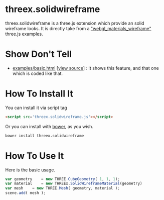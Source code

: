 threex.solidwireframe
===================

threex.solidwireframe is a three.js extension which provide an solid wireframe looks.
It is directly take from a ["webgl_materials_wireframe"](http://threejs.org/examples/webgl_materials_wireframe.html) three.js examples.

Show Don't Tell
===============
* [examples/basic.html](http://jeromeetienne.github.io/threex.solidwireframe/examples/basic.html)
\[[view source](https://github.com/jeromeetienne/threex.solidwireframe/blob/master/examples/basic.html)\] :
It shows this feature, and that one which is coded like that.

How To Install It
=================

You can install it via script tag

```html
<script src='threex.solidwireframe.js'></script>
```

Or you can install with [bower](http://bower.io/), as you wish.

```bash
bower install threex.solidwireframe
```

How To Use It
=============

Here is the basic usage.

```javascript
var geometry	= new THREE.CubeGeometry( 1, 1, 1);
var material	= new THREEx.SolidWireframeMaterial(geometry)
var mesh	= new THREE.Mesh( geometry, material );
scene.add( mesh );
```
